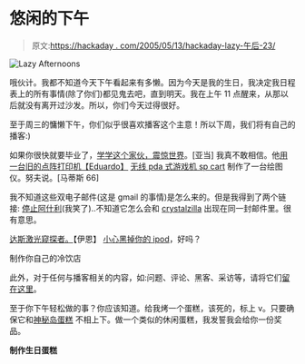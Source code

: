 # 悠闲的下午

> 原文:[https://hackaday . com/2005/05/13/hackaday-lazy-午后-23/](https://hackaday.com/2005/05/13/hackaday-lazy-afternoons-23/)

![Lazy Afternoons](../Images/736297b2a8e2d9445d5d2a9e68da088c.png)

哦伙计。我都不知道今天下午看起来有多懒。因为今天是我的生日，我决定我日程表上的所有事情(除了你们)都见鬼去吧，直到明天。我在上午 11 点醒来，从那以后就没有离开过沙发。所以，你们今天过得很好。

至于周三的慵懒下午，你们似乎很喜欢播客这个主意！所以下周，我们将有自己的播客:)

如果你很快就要毕业了，[学学这个家伙，震惊世界](http://filebox.vt.edu/users/akemp/Portfolio/had/)。[亚当]
我真不敢相信。他[用一台旧的点阵打印机【Eduardo】](http://www.geocities.com/PANCARY/) [无线 pda 式游戏机 sp cart](http://www.x-trafun.com/home.htm) 制作了一台绘图仪。努夫说。[马蒂斯 66]

我不知道这些双电子邮件(这是 gmail 的事情)是怎么来的。但是我得到了两个链接:
[停止阿什利](http://www.stopashlee.com/)(我笑了)..不知道它怎么会和 [crystalzilla](http://interreality.org/projects/crystalzilla/) 出现在同一封邮件里。很有意思。

[达斯激光窥探者。](http://www.ews.uiuc.edu/%7Enshin/PROJECTS/LASERSNOOPER/)【伊恩】
[小心黑掉你的 ipod](http://www.theage.com.au/news/Breaking/iPod-explodes/2005/05/13/1115843351825.html?oneclick=true)，好吗？

制作你自己的冷饮店

此外，对于任何与播客相关的内容，如:问题、评论、黑客、采访等，请将它们[留在这里](http://www.hackaday.com/tips/)。

至于你下午轻松做的事？你应该知道。给我烤一个蛋糕，该死的，标上 v。只要确保它和[神秘岛蛋糕](http://www.boingboing.net/2005/03/21/myst_island_birthday.html)
不相上下。做一个类似的休闲蛋糕，我发誓我会给你一份奖品。

 **制作生日蛋糕**